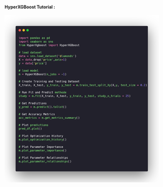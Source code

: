 #### HyperXGBoost Tutorial :
![](https://github.com/jaysavani1/HyperXGBoost/blob/master/asset/HyperXGB.png)
